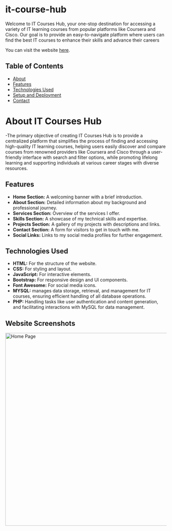 # it-course-hub
Welcome to IT Courses Hub, your one-stop destination for accessing a variety of IT learning courses from popular platforms like Coursera and Cisco. Our goal is to provide an easy-to-navigate platform where users can find the best IT courses to enhance their skills and advance their careers

You can visit the website [here](https://itcoursehub.000webhostapp.com/).

## Table of Contents

- [About](#about)
- [Features](#features)
- [Technologies Used](#technologies-used)
- [Setup and Deployment](#setup-and-deployment)
- [Contact](#contact)

# About IT Courses Hub
-The primary objective of creating IT Courses Hub is to provide a centralized platform that simplifies the process of finding and accessing high-quality IT learning courses, helping users easily discover and compare courses from renowned providers like Coursera and Cisco through a user-friendly interface with search and filter options, while promoting lifelong learning and supporting individuals at various career stages with diverse resources.

## Features

- **Home Section:** A welcoming banner with a brief introduction.
- **About Section:** Detailed information about my background and professional journey.
- **Services Section:** Overview of the services I offer.
- **Skills Section:** A showcase of my technical skills and expertise.
- **Projects Section:** A gallery of my projects with descriptions and links.
- **Contact Section:** A form for visitors to get in touch with me.
- **Social Links:** Links to my social media profiles for further engagement.

## Technologies Used

- **HTML:** For the structure of the website.
- **CSS:** For styling and layout.
- **JavaScript:** For interactive elements.
- **Bootstrap:** For responsive design and UI components.
- **Font Awesome:** For social media icons.
- **MYSQL:** manages data storage, retrieval, and management for IT courses, ensuring efficient handling of all database operations.
-  **PHP:** Handling tasks like user authentication and content generation, and facilitating interactions with MySQL for data management.

## Website Screenshots 

<img src=".png" alt="Home Page" style="width: 600px; height: auto;">





